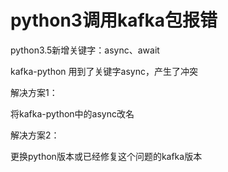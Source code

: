 # python3调用kafka包报错

python3.5新增关键字：async、await

kafka-python 用到了关键字async，产生了冲突

解决方案1：

将kafka-python中的async改名

解决方案2：

更换python版本或已经修复这个问题的kafka版本

